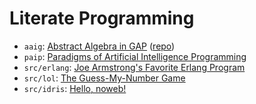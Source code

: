 # Literate Programming

* `aaig`: [Abstract Algebra in GAP][aaig] ([repo][aaig-repo])
* `paip`: [Paradigms of Artificial Intelligence Programming][paip]
* `src/erlang`: [Joe Armstrong's Favorite Erlang Program][fav1]
* `src/lol`: [The Guess-My-Number Game][guess]
* `src/idris`: [Hello, noweb!][hello]

<!-- Named Links -->
[aaig]: http://yurrriq.codes/lp/aaig.pdf
[aaig-repo]: https://github.com/yurrriq/abstract-algebra-in-gap
[paip]: http://yurrriq.codes/lp/paip.pdf
[fav1]: http://yurrriq.codes/lp/erlang/fav1.pdf
[guess]: http://yurrriq.codes/lp/lol/guess.pdf
[hello]: http://yurrriq.codes/lp/idris/hello.pdf
